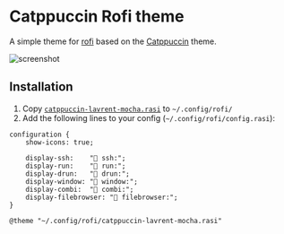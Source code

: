# Catppuccin Rofi theme
A simple theme for [rofi](https://github.com/davatorium/rofi) based on the [Catppuccin](https://catppuccin.com) theme.

![screenshot](rofi_catppuccin_screenshot.png)

## Installation
1. Copy [`catppuccin-lavrent-mocha.rasi`](https://github.com/hiimsergey/rofi-catppuccin/blob/mocha/gruvbox-material.rasi) to `~/.config/rofi/`
2. Add the following lines to your config (`~/.config/rofi/config.rasi`):

```
configuration {
    show-icons: true;

    display-ssh:    "󰣀 ssh:";
    display-run:    "󱓞 run:";
    display-drun:   "󰣖 drun:";
    display-window: "󱂬 window:";
    display-combi:  "󰕘 combi:";
    display-filebrowser: "󰉋 filebrowser:";
}

@theme "~/.config/rofi/catppuccin-lavrent-mocha.rasi"
```